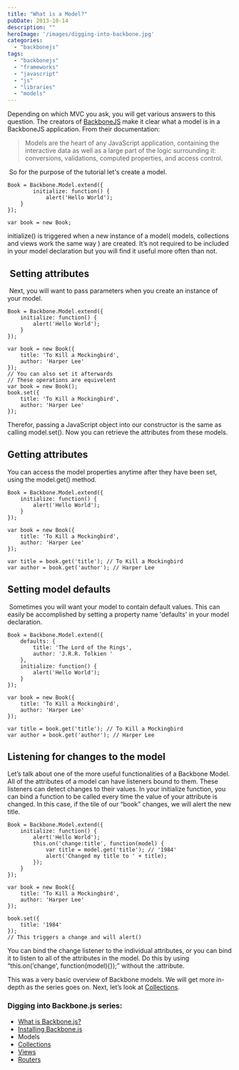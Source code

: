 ```yaml
---
title: "What is a Model?"
pubDate: 2013-10-14
description: ""
heroImage: '/images/digging-into-backbone.jpg'
categories: 
  - "backbonejs"
tags: 
  - "backbonejs"
  - "frameworks"
  - "javascript"
  - "js"
  - "libraries"
  - "models"
---
```


Depending on which MVC you ask, you will get various answers to this question. The creators of [BackboneJS](http://backbonejs.org "BackboneJS") make it clear what a model is in a BackboneJS application. From their documentation:

> Models are the heart of any JavaScript application, containing the interactive data as well as a large part of the logic surrounding it: conversions, validations, computed properties, and access control.

 So for the purpose of the tutorial let's create a model.

```
Book = Backbone.Model.extend({
        initialize: function() {
            alert('Hello World');
    }
});

var book = new Book;
```

initialize() is triggered when a new instance of a model( models, collections and views work the same way ) are created. It’s not required to be included in your model declaration but you will find it useful more often than not.

##  Setting attributes

 Next, you will want to pass parameters when you create an instance of your model.

```
Book = Backbone.Model.extend({
    initialize: function() {
        alert('Hello World');
    }
});

var book = new Book({
    title: 'To Kill a Mockingbird',
    author: 'Harper Lee'
});
// You can also set it afterwards
// These operations are equivelent
var book = new Book();
book.set({
    title: 'To Kill a Mockingbird',
    author: 'Harper Lee'
});
```

Therefor, passing a JavaScript object into our constructor is the same as calling model.set(). Now you can retrieve the attributes from these models.

## Getting attributes

You can access the model properties anytime after they have been set, using the model.get() method.

```
Book = Backbone.Model.extend({
    initialize: function() {
        alert('Hello World');
    }
});

var book = new Book({
    title: 'To Kill a Mockingbird',
    author: 'Harper Lee'
});

var title = book.get('title'); // To Kill a Mockingbird
var author = book.get('author'); // Harper Lee
```

## Setting model defaults

 Sometimes you will want your model to contain default values. This can easily be accomplished by setting a property name 'defaults' in your model declaration.

```
Book = Backbone.Model.extend({
    defaults: {
        title: 'The Lord of the Rings',
        author: 'J.R.R. Tolkien '
    },
    initialize: function() {
        alert('Hello World');
    }
});

var book = new Book({
    title: 'To Kill a Mockingbird',
    author: 'Harper Lee'
});

var title = book.get('title'); // To Kill a Mockingbird
var author = book.get('author'); // Harper Lee
```

## Listening for changes to the model

Let’s talk about one of the more useful functionalities of a Backbone Model. All of the attributes of a model can have listeners bound to them. These listeners can detect changes to their values. In your initialize function, you can bind a function to be called every time the value of your attribute is changed. In this case, if the tile of our “book” changes, we will alert the new title.

```
Book = Backbone.Model.extend({
    initialize: function() {
        alert('Hello World');
        this.on('change:title', function(model) {
            var title = model.get('title'); // '1984'
            alert('Changed my title to ' + title);
        });
    }
});

var book = new Book({
    title: 'To Kill a Mockingbird',
    author: 'Harper Lee'
});

book.set({
    title: '1984'
});
// This triggers a change and will alert()
```

You can bind the change listener to the individual attributes, or you can bind it to listen to all of the attributes in the model. Do this by using “this.on(‘change', function(model){});” without the :attribute.

This was a very basic overview of Backbone models. We will get more in-depth as the series goes on. Next, let’s look at [Collections](http://www.pauljeter.net/random-thoughts/what-is-a-backbonejs-collection/ "What is a Collection?").

### Digging into Backbone.js series:

- [What is Backbone.js?](http://www.pauljeter.net/web-development/javascript/backbonejs/what-is-backbonejs/ "What is BackboneJS?")
- [Installing Backbone.js](http://www.pauljeter.net/web-development/javascript/backbonejs/installing-backbonejs/ "Installing BackboneJS")
- Models
- [Collections](http://www.pauljeter.net/web-development/javascript/backbonejs/what-is-a-backbonejs-collection/ "What is a Collection?")
- [Views](http://www.pauljeter.net/web-development/javascript/backbonejs/what-is-a-backbonejs-view/ "What is a View?")
- [Routers](http://www.pauljeter.net/web-development/javascript/backbonejs/what-is-a-router/ "What is a Router?")
